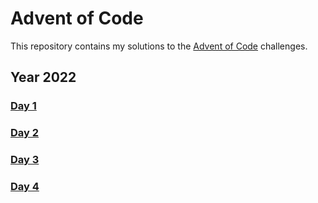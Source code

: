 # Advent of Code

This repository contains my solutions to the [Advent of Code](https://adventofcode.com/) challenges.

## Year 2022

### [Day 1](https://github.com/GuiEpi/advent-of-code/tree/main/day1)
### [Day 2](https://github.com/GuiEpi/advent-of-code/tree/main/day2)
### [Day 3](https://github.com/GuiEpi/advent-of-code/tree/main/day3)
### [Day 4](https://github.com/GuiEpi/advent-of-code/tree/main/day4)
